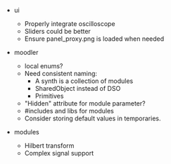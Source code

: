 * ui
    * Properly integrate oscilloscope
    * Sliders could be better
    * Ensure panel_proxy.png is loaded when needed

* moodler
    * local enums?
    * Need consistent naming:
        + A synth is a collection of modules
        + SharedObject instead of DSO
        + Primitives
    * "Hidden" attribute for module parameter?
    * #includes and libs for modules
    * Consider storing default values in temporaries.

* modules
    * Hilbert transform
    * Complex signal support
